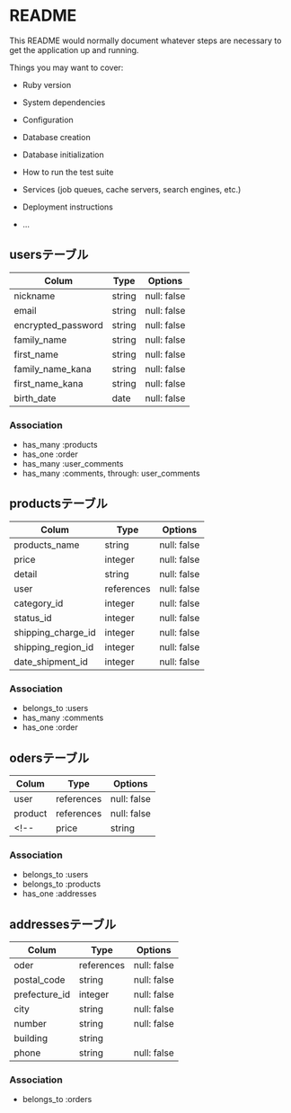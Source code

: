 # README

This README would normally document whatever steps are necessary to get the
application up and running.

Things you may want to cover:

* Ruby version

* System dependencies

* Configuration

* Database creation

* Database initialization

* How to run the test suite

* Services (job queues, cache servers, search engines, etc.)

* Deployment instructions

* ...



## usersテーブル

| Colum                | Type       | Options      |
| -------------------- | ---------- | ------------ |
| nickname             | string     | null: false  |
| email                | string     | null: false  |
| encrypted_password   | string     | null: false  |
| family_name          | string     | null: false  |
| first_name           | string     | null: false  |
| family_name_kana     | string     | null: false  |
| first_name_kana      | string     | null: false  |
| birth_date           | date       | null: false  |

### Association
- has_many   :products
- has_one    :order
- has_many   :user_comments
- has_many   :comments, through: user_comments



## productsテーブル

| Colum                | Type       | Options      |
| -------------------- | ---------- | ------------ |
| products_name        | string     | null: false  |
| price                | integer    | null: false  |
| detail               | string     | null: false  |
| user                 | references | null: false  |
| category_id          | integer    | null: false  |
| status_id            | integer    | null: false  |
| shipping_charge_id   | integer    | null: false  |
| shipping_region_id   | integer    | null: false  |
| date_shipment_id     | integer    | null: false  |

### Association
- belongs_to   :users
- has_many     :comments
- has_one    :order



## odersテーブル

| Colum                | Type       | Options      |
| -------------------- | ---------- | ------------ |
| user                 | references | null: false  |
| product              | references | null: false  |
<!-- | price                | string     | null: false  | -->

### Association
- belongs_to   :users
- belongs_to   :products
- has_one      :addresses



## addressesテーブル
<!-- references 型で記述する際は、_idは不要 -->
| Colum                | Type       | Options      |
| -------------------- | ---------- | ------------ |
| oder                 | references | null: false  |
| postal_code          | string     | null: false  |
| prefecture_id        | integer    | null: false  |
| city                 | string     | null: false  |
| number               | string     | null: false  |
| building             | string     |              |
| phone                | string     | null: false  |

### Association
- belongs_to  :orders



<!-- ## commentsテーブル

| Colum                | Type       | Options      |
| -------------------- | ---------- | ------------ |
| user_id              | references | null: false  |
| product_id           | references | null: false  |
| comment              | string     | null: false  |

### Association
- belongs_to  :products
- has_many    :user_comments
- has_many :users, through: user_comments -->



<!-- ## user_commentsテーブル

| Colum                | Type       | Options      |
| -------------------- | ---------- | ------------ |
| user_id              | references | null: false  |
| comment_id           | references | null: false  |

### Association
- belongs_to  :users
- belongs_to  :products -->



<!-- ## favoritesテーブル
| Colum                | Type       | Options      |
| -------------------- | ---------- | ------------ |
| good                 | ●●         | null: false  |
| product_id           | references | null: false  |

### Association
- belongs_to  :products -->